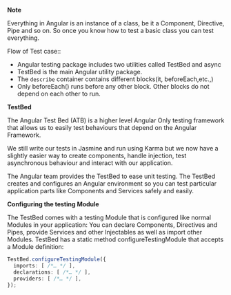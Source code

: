 **Note**

Everything in Angular is an instance of a class, be it a Component, Directive, Pipe and so on. So once you know how to test a basic class you can test everything.

Flow of Test case::

- Angular testing package includes two utilities called TestBed and async
- TestBed is the main Angular utility package.
- The `describe` container contains different blocks(it, beforeEach,etc.,)
- Only beforeEach() runs before any other block. Other blocks do not depend on each other to run.

**TestBed**

The Angular Test Bed (ATB) is a higher level Angular Only testing framework that allows us to easily test behaviours that depend on the Angular Framework.

We still write our tests in Jasmine and run using Karma but we now have a slightly easier way to create components, handle injection, 
test asynchronous behaviour and interact with our application.

The Angular team provides the TestBed to ease unit testing. The TestBed creates and configures an Angular environment so you can test particular application
parts like Components and Services safely and easily.

**Configuring the testing Module**

The TestBed comes with a testing Module that is configured like normal Modules in your application: You can declare Components, Directives and Pipes, 
provide Services and other Injectables as well as import other Modules. TestBed has a static method configureTestingModule that accepts a Module definition:


```Typescript
TestBed.configureTestingModule({
  imports: [ /*… */ ],
  declarations: [ /*… */ ],
  providers: [ /*… */ ],
});
```
